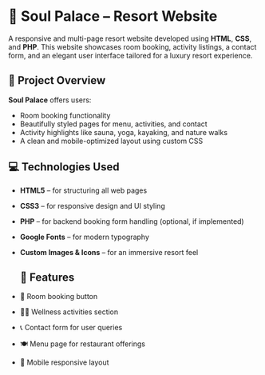 # 🌿 Soul Palace – Resort Website

A responsive and multi-page resort website developed using **HTML**, **CSS**, and **PHP**. This website showcases room booking, activity listings, a contact form, and an elegant user interface tailored for a luxury resort experience.

## 🏨 Project Overview

**Soul Palace** offers users:
- Room booking functionality
- Beautifully styled pages for menu, activities, and contact
- Activity highlights like sauna, yoga, kayaking, and nature walks
- A clean and mobile-optimized layout using custom CSS

## 💻 Technologies Used

- **HTML5** – for structuring all web pages
- **CSS3** – for responsive design and UI styling
- **PHP** – for backend booking form handling (optional, if implemented)
- **Google Fonts** – for modern typography
- **Custom Images & Icons** – for an immersive resort feel
  ## 🚀 Features

- 🛌 Room booking button
- 🧘‍♀️ Wellness activities section
- 📞 Contact form for user queries
- 🍽️ Menu page for restaurant offerings
- 📱 Mobile responsive layout

